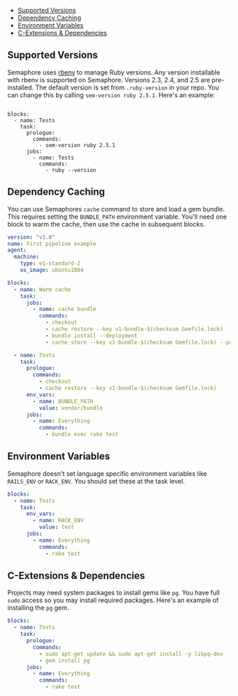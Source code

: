 * [Supported Versions](#supported-versions)
* [Dependency Caching](#dependency-caching)
* [Environment Variables](#environment-variables)
* [C-Extensions & Dependencies](#c-extensions-dependendices)

## Supported Versions

Semaphore uses [rbenv](https://github.com/rbenv/rbenv) to manage
Ruby versions. Any version installable with rbenv is supported on
Semaphore. Versions 2.3, 2.4, and 2.5 are pre-installed. The default
version is set from `.ruby-version` in your repo. You can change this
by calling `sem-version ruby 2.5.1`. Here's an example:

<pre><code class="language-yaml">
blocks:
  - name: Tests
    task:
      prologue:
        commands:
          - sem-version ruby 2.5.1
      jobs:
        - name: Tests
          commands:
            - ruby --version
</code></pre>

## Dependency Caching

You can use Semaphores `cache` command to store and load a gem bundle.
This requires setting the `BUNDLE_PATH` environment variable. You'll
need one block to warm the cache, then use the cache in subsequent
blocks.

```yml
version: "v1.0"
name: First pipeline example
agent:
  machine:
    type: e1-standard-2
    os_image: ubuntu1804

blocks:
  - name: Warm cache
    task:
      jobs:
        - name: cache bundle
          commands:
            - checkout
            - cache restore --key v1-bundle-$(checksum Gemfile.lock)
            - bundle install --deployment
            - cache store --key v1-bundle-$(checksum Gemfile.lock) --path vendor/bundle

  - name: Tests
    task:
      prologue:
        commands:
          - checkout
          - cache restore --key v1-bundle-$(checksum Gemfile.lock)
      env_vars:
        - name: BUNDLE_PATH
          value: vendor/bundle
      jobs:
        - name: Everything
          commands:
            - bundle exec rake test
```

## Environment Variables

Semaphore doesn't set language specific environment variables like
`RAILS_ENV` or `RACK_ENV`. You should set these at the task level.

```yml
blocks:
  - name: Tests
    task:
      env_vars:
        - name: RACK_ENV
          value: test
      jobs:
        - name: Everything
          commands:
            - rake test
```

## C-Extensions & Dependencies

Projects may need system packages to install gems like `pg`. You have
full `sudo` access so you may install required packages. Here's an
example of installing the `pg` gem.

```yml
blocks:
  - name: Tests
    task:
      prologue:
        commands:
          - sudo apt-get update && sudo apt-get install -y libpq-dev
          - gem install pg
      jobs:
        - name: Everything
          commands:
            - rake test
```
